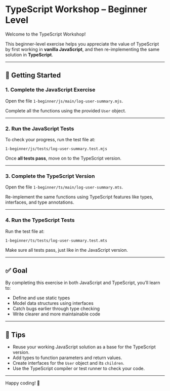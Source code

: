 # TypeScript Workshop – Beginner Level

Welcome to the TypeScript Workshop!

This beginner-level exercise helps you appreciate the value of TypeScript by first working in **vanilla JavaScript**, and then re-implementing the same solution in **TypeScript**.

---

## 🚀 Getting Started

### 1. Complete the JavaScript Exercise

Open the file `1-beginner/js/main/log-user-summary.mjs`.

Complete all the functions using the provided `User` object.

---

### 2. Run the JavaScript Tests

To check your progress, run the test file at:

`1-beginner/js/tests/log-user-summary.test.mjs`

Once **all tests pass**, move on to the TypeScript version.

---

### 3. Complete the TypeScript Version

Open the file `1-beginner/ts/main/log-user-summary.mts`.

Re-implement the same functions using TypeScript features like types, interfaces, and type annotations.

---

### 4. Run the TypeScript Tests

Run the test file at:

`1-beginner/ts/tests/log-user-summary.test.mts`

Make sure all tests pass, just like in the JavaScript version.

---

## ✅ Goal

By completing this exercise in both JavaScript and TypeScript, you’ll learn to:

- Define and use static types
- Model data structures using interfaces
- Catch bugs earlier through type checking
- Write clearer and more maintainable code

---

## 🧠 Tips

- Reuse your working JavaScript solution as a base for the TypeScript version.
- Add types to function parameters and return values.
- Create interfaces for the `User` object and its `children`.
- Use the TypeScript compiler or test runner to check your code.

---

Happy coding! 🎉
